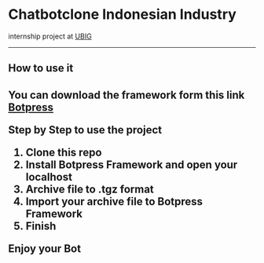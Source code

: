 # Chatbotclone Indonesian Industry
internship project at  <a href="https://botpress.com">UBIG</a>
<hr>
<b><h2> How to use it<h2></b>
<p>You can download the framework form this link <a href="https://botpress.com/">Botpress</a> </p> 


<p>Step by Step to use the project</p>
<ol>
<li>Clone this repo</li>
<li>Install Botpress Framework and open your localhost</li>
<li>Archive file to .tgz format</li>
<li>Import your archive file to Botpress Framework</li>
<li>Finish</li>
</ol>
<p>Enjoy your Bot</p>

